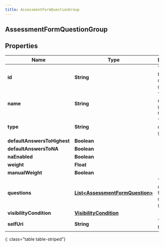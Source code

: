 ```yaml
---
title: AssessmentFormQuestionGroup
---
```


## AssessmentFormQuestionGroup

## Properties

| Name                        | Type                                                                                     | Description                                   | Notes      |
| --------------------------- | ---------------------------------------------------------------------------------------- | --------------------------------------------- | ---------- |
| **id**                      | <!----><!---->**String**<!---->                                                          | The ID of the question group,                 | [optional] |
| **name**                    | <!----><!---->**String**<!---->                                                          | The question group name                       |            |
| **type**                    | <!----><!---->**String**<!---->                                                          | The question group type                       |            |
| **defaultAnswersToHighest** | <!----><!---->**Boolean**<!---->                                                         |                                               | [optional] |
| **defaultAnswersToNA**      | <!----><!---->**Boolean**<!---->                                                         |                                               | [optional] |
| **naEnabled**               | <!----><!---->**Boolean**<!---->                                                         |                                               | [optional] |
| **weight**                  | <!----><!---->**Float**<!---->                                                           |                                               | [optional] |
| **manualWeight**            | <!----><!---->**Boolean**<!---->                                                         |                                               | [optional] |
| **questions**               | <!----><!---->[**List&lt;AssessmentFormQuestion&gt;**](AssessmentFormQuestion.md)<!----> | The list of questions for this question group |            |
| **visibilityCondition**     | <!----><!---->[**VisibilityCondition**](VisibilityCondition.md)<!---->                   |                                               | [optional] |
| **selfUri**                 | <!----><!---->**String**<!---->                                                          | The URI for this object                       | [optional] |

{: class="table table-striped"}
